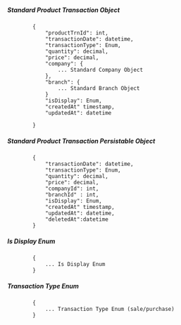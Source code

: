 ##### Standard Product Transaction Object

            {
                "productTrnId": int,
                "transactionDate": datetime,
                "transactionType": Enum,
                "quantity": decimal,
                "price": decimal,
				"company": {
					... Standard Company Object
				},
				"branch": {
					... Standard Branch Object
				}
				"isDisplay": Enum,
				"createdAt" timestamp,
				"updatedAt": datetime
                
            }
            
            
##### Standard Product Transaction Persistable Object

 			{
            	"transactionDate": datetime,
                "transactionType": Enum,
                "quantity": decimal,
                "price": decimal,
				"companyId": int,
				"branchId" : int,
				"isDisplay": Enum,
				"createdAt" timestamp,
				"updatedAt": datetime,
				"deletedAt":datetime
            }
#####  Is Display Enum
			{
				... Is Display Enum
			}
#####  Transaction Type Enum
			{
				... Transaction Type Enum (sale/purchase)
			}